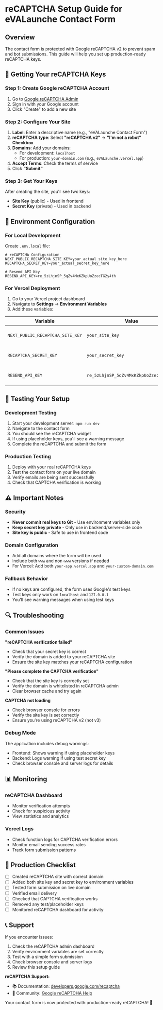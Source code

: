 # reCAPTCHA Setup Guide for eVALaunche Contact Form

## Overview
The contact form is protected with Google reCAPTCHA v2 to prevent spam and bot submissions. This guide will help you set up production-ready reCAPTCHA keys.

## 🚀 Getting Your reCAPTCHA Keys

### Step 1: Create Google reCAPTCHA Account
1. Go to [Google reCAPTCHA Admin](https://www.google.com/recaptcha/admin)
2. Sign in with your Google account
3. Click "Create" to add a new site

### Step 2: Configure Your Site
1. **Label**: Enter a descriptive name (e.g., "eVALaunche Contact Form")
2. **reCAPTCHA type**: Select **"reCAPTCHA v2"** → **"I'm not a robot" Checkbox**
3. **Domains**: Add your domains:
   - For development: `localhost`
   - For production: `your-domain.com` (e.g., `eVALaunche.vercel.app`)
4. **Accept Terms**: Check the terms of service
5. Click **"Submit"**

### Step 3: Get Your Keys
After creating the site, you'll see two keys:
- **Site Key** (public) - Used in frontend
- **Secret Key** (private) - Used in backend

## 🔧 Environment Configuration

### For Local Development
Create `.env.local` file:
```env
# reCAPTCHA Configuration
NEXT_PUBLIC_RECAPTCHA_SITE_KEY=your_actual_site_key_here
RECAPTCHA_SECRET_KEY=your_actual_secret_key_here

# Resend API Key
RESEND_API_KEY=re_5zLhjnSP_5qZv4MxKZkpUoZzecTG2y4th
```

### For Vercel Deployment
1. Go to your Vercel project dashboard
2. Navigate to **Settings** → **Environment Variables**
3. Add these variables:

| Variable | Value | Description |
|----------|-------|-------------|
| `NEXT_PUBLIC_RECAPTCHA_SITE_KEY` | `your_site_key` | Public reCAPTCHA key |
| `RECAPTCHA_SECRET_KEY` | `your_secret_key` | Private reCAPTCHA key |
| `RESEND_API_KEY` | `re_5zLhjnSP_5qZv4MxKZkpUoZzecTG2y4th` | Resend email API key |

## 🧪 Testing Your Setup

### Development Testing
1. Start your development server: `npm run dev`
2. Navigate to the contact form
3. You should see the reCAPTCHA widget
4. If using placeholder keys, you'll see a warning message
5. Complete the reCAPTCHA and submit the form

### Production Testing
1. Deploy with your real reCAPTCHA keys
2. Test the contact form on your live domain
3. Verify emails are being sent successfully
4. Check that CAPTCHA verification is working

## ⚠️ Important Notes

### Security
- **Never commit real keys to Git** - Use environment variables only
- **Keep secret key private** - Only use in backend/server-side code
- **Site key is public** - Safe to use in frontend code

### Domain Configuration
- Add all domains where the form will be used
- Include both `www` and non-`www` versions if needed
- For Vercel: Add both `your-app.vercel.app` and `your-custom-domain.com`

### Fallback Behavior
- If no keys are configured, the form uses Google's test keys
- Test keys only work on `localhost` and `127.0.0.1`
- You'll see warning messages when using test keys

## 🔍 Troubleshooting

### Common Issues

**"reCAPTCHA verification failed"**
- Check that your secret key is correct
- Verify the domain is added to your reCAPTCHA site
- Ensure the site key matches your reCAPTCHA configuration

**"Please complete the CAPTCHA verification"**
- Check that the site key is correctly set
- Verify the domain is whitelisted in reCAPTCHA admin
- Clear browser cache and try again

**CAPTCHA not loading**
- Check browser console for errors
- Verify the site key is set correctly
- Ensure you're using reCAPTCHA v2 (not v3)

### Debug Mode
The application includes debug warnings:
- Frontend: Shows warning if using placeholder keys
- Backend: Logs warning if using test secret key
- Check browser console and server logs for details

## 📊 Monitoring

### reCAPTCHA Dashboard
- Monitor verification attempts
- Check for suspicious activity
- View statistics and analytics

### Vercel Logs
- Check function logs for CAPTCHA verification errors
- Monitor email sending success rates
- Track form submission patterns

## 🚀 Production Checklist

- [ ] Created reCAPTCHA site with correct domain
- [ ] Added both site key and secret key to environment variables
- [ ] Tested form submission on live domain
- [ ] Verified email delivery
- [ ] Checked that CAPTCHA verification works
- [ ] Removed any test/placeholder keys
- [ ] Monitored reCAPTCHA dashboard for activity

## 📞 Support

If you encounter issues:
1. Check the reCAPTCHA admin dashboard
2. Verify environment variables are set correctly
3. Test with a simple form submission
4. Check browser console and server logs
5. Review this setup guide

**reCAPTCHA Support:**
- 📚 Documentation: [developers.google.com/recaptcha](https://developers.google.com/recaptcha)
- 💬 Community: [Google reCAPTCHA Help](https://support.google.com/recaptcha)

Your contact form is now protected with production-ready reCAPTCHA! 🎉
